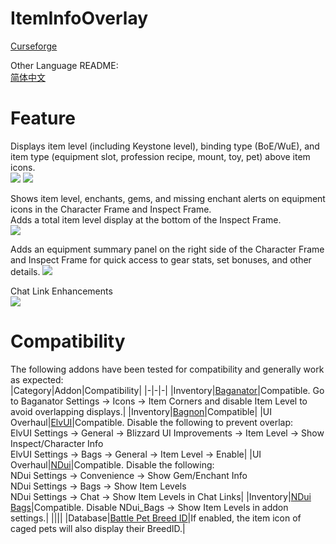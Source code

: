 # ItemInfoOverlay
  
[Curseforge](https://www.curseforge.com/wow/addons/item-info-overlay)

Other Language README:  
[简体中文](README-zhCN.md)

# Feature

Displays item level (including Keystone level), binding type (BoE/WuE), and item type (equipment slot, profession recipe, mount, toy, pet) above item icons.  
![](https://img.nga.178.com/attachments/mon_202503/26/7mQ7i87-idfvKgToS4l-3f.jpg)
![](https://img.nga.178.com/attachments/mon_202503/26/7mQ7i87-6ph5KdToS49-3m.jpg)  

Shows item level, enchants, gems, and missing enchant alerts on equipment icons in the Character Frame and Inspect Frame.  
Adds a total item level display at the bottom of the Inspect Frame.  
![](https://img.nga.178.com/attachments/mon_202503/26/7mQ7i87-addxZtT3cSvz-gq.jpg)  
  
Adds an equipment summary panel on the right side of the Character Frame and Inspect Frame for quick access to gear stats, set bonuses, and other details. 
![](https://img.nga.178.com/attachments/mon_202504/08/7mQ2v-2dh0ZhT3cSi0-g8.jpg)  

Chat Link Enhancements  
![](https://img.nga.178.com/attachments/mon_202503/19/5kQ2v-jp0cK8ToS8j-12.jpg)

# Compatibility
The following addons have been tested for compatibility and generally work as expected:  
|Category|Addon|Compatibility|
|-|-|-|
|Inventory|[Baganator](https://www.curseforge.com/wow/addons/baganator)|Compatible. Go to Baganator Settings → Icons → Item Corners and disable Item Level to avoid overlapping displays.|
|Inventory|[Bagnon](https://www.curseforge.com/wow/addons/bagnon)|Compatible|
|UI Overhaul|[ElvUI](https://tukui.org/elvui)|Compatible. Disable the following to prevent overlap:<br>ElvUI Settings → General → Blizzard UI Improvements → Item Level → Show Inspect/Character Info<br>ElvUI Settings → Bags → General → Item Level → Enable|
|UI Overhaul|[NDui](https://ngabbs.com/read.php?tid=5483616&rand=929)|Compatible. Disable the following:<br>NDui Settings → Convenience → Show Gem/Enchant Info<br>NDui Settings → Bags → Show Item Levels<br>NDui Settings → Chat → Show Item Levels in Chat Links|
|Inventory|[NDui Bags](https://ngabbs.com/read.php?tid=34318074)|Compatible. Disable NDui_Bags → Show Item Levels in addon settings.|
||||
|Database|[Battle Pet Breed ID](https://www.curseforge.com/wow/addons/battle_pet_breedid)|If enabled, the item icon of caged pets will also display their BreedID.|
